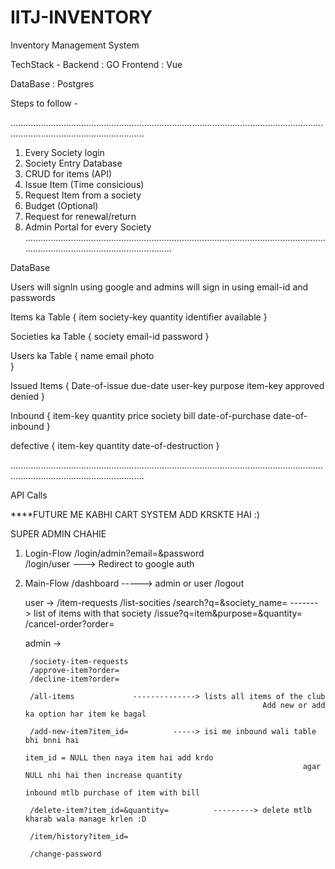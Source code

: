 # IITJ-INVENTORY

Inventory Management System 

TechStack - 
Backend : GO 
Frontend : Vue  

DataBase : Postgres 

Steps to follow - 

.................................................................................................................................................................................

1. Every Society login
2. Society Entry Database
3. CRUD for items (API)
4. Issue Item (Time consicious)
5. Request Item from a society
6. Budget (Optional)
7. Request for renewal/return
8. Admin Portal for every Society
.................................................................................................................................................................................


DataBase

Users will signIn using google and admins will sign in using email-id and passwords

Items ka Table 
{
    item society-key quantity identifier available 
}

Societies ka Table
{
    society email-id password
}

Users ka Table
{
    name email photo  
} 

Issued Items
{
    Date-of-issue due-date user-key purpose item-key approved denied
}

Inbound
{
    item-key quantity price society bill date-of-purchase date-of-inbound
}

defective
{
    item-key quantity date-of-destruction
}

.................................................................................................................................................................................

API Calls 

****FUTURE ME KABHI CART SYSTEM ADD KRSKTE HAI :)

SUPER ADMIN CHAHIE

1. Login-Flow 
    /login/admin?email=&password  
    /login/user ---> Redirect to google auth


2. Main-Flow
    /dashboard      -----> admin or user
    /logout
    
    user ->
        /item-requests
        /list-socities
        /search?q=&society_name=  ------->  list of items with that society
        /issue?q=item&purpose=&quantity=
        /cancel-order?order=
    
    admin ->

        /society-item-requests
        /approve-item?order=
        /decline-item?order=

        /all-items             --------------> lists all items of the club
                                                            Add new or add ka option har item ke bagal

        /add-new-item?item_id=          -----> isi me inbound wali table bhi bnni hai 
                                                                     item_id = NULL then naya item hai add krdo 
                                                                     agar NULL nhi hai then increase quantity
                                                                     inbound mtlb purchase of item with bill

        /delete-item?item_id=&quantity=          ---------> delete mtlb kharab wala manage krlen :D

        /item/history?item_id=

        /change-password

